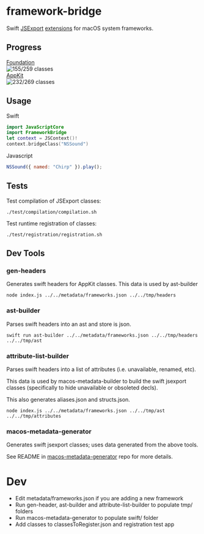 # framework-bridge

Swift [JSExport](https://developer.apple.com/documentation/javascriptcore/jsexport) [extensions](https://docs.swift.org/swift-book/LanguageGuide/Extensions.html) for macOS system frameworks.

## Progress
[Foundation](https://github.com/johnsusek/framework-bridge/tree/master/modules/Foundation)<br>
![155/259 classes](https://progress-bar.dev/155?&suffix=/259%20classes&scale=259&width=320)
<br>
[AppKit](https://github.com/johnsusek/framework-bridge/tree/master/modules/AppKit)<br>
![232/269 classes](https://progress-bar.dev/232?&suffix=/259%20classes&scale=269&width=320)

## Usage

Swift
```swift
import JavaScriptCore
import FrameworkBridge
let context = JSContext()!
context.bridgeClass("NSSound")
```

Javascript
```javascript
NSSound({ named: "Chirp" }).play();
```

## Tests

Test compilation of JSExport classes:

`./test/compilation/compilation.sh`

Test runtime registration of classes:

`./test/registration/registration.sh`

## Dev Tools

### gen-headers

Generates swift headers for AppKit classes. This data is used by ast-builder

`node index.js ../../metadata/frameworks.json ../../tmp/headers`

### ast-builder

Parses swift headers into an ast and store is json.

`swift run ast-builder ../../metadata/frameworks.json ../../tmp/headers ../../tmp/ast`

### attribute-list-builder

Parses swift headers into a list of attributes (i.e. unavailable, renamed, etc).

This data is used by macos-metadata-builder to build the swift jsexport
classes (specifically to hide unavailable or obsoleted decls).

This also generates aliases.json and structs.json.

`node index.js ../../metadata/frameworks.json ../../tmp/ast ../../tmp/attributes`

### macos-metadata-generator

Generates swift jsexport classes; uses data generated from the above tools.

See README in [macos-metadata-generator](https://github.com/johnsusek/macos-metadata-generator) repo for more details.

# Dev

* Edit metadata/frameworks.json if you are adding a new framework
* Run gen-header, ast-builder and attribute-list-builder to populate tmp/ folders
* Run macos-metadata-generator to populate swift/ folder
* Add classes to classesToRegister.json and registration test app
